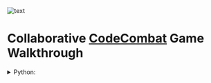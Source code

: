 <picture>
  <source media="(prefers-color-scheme: dark)" srcset="https://user-images.githubusercontent.com/114851245/197361567-2ad617b1-fdaa-49ca-800f-a345f158ff7c.png">
  <source media="(prefers-color-scheme: light)" srcset="https://user-images.githubusercontent.com/114851245/197361566-35a462cd-337b-4d2f-b60f-ca0d88e072de.png">
  <img alt="text" src="https://user-images.githubusercontent.com/114851245/197361566-35a462cd-337b-4d2f-b60f-ca0d88e072de.png">
</picture>

# Collaborative [CodeCombat](https://codecombat.com/) Game Walkthrough

<details><summary>Python:</summary>
<p>

  * Players: [Hozaifa](https://github.com/tambal1/) - [Amar](https://github.com/AmmFed)
  
  * Battle Scripts: [Hozaifa](https://github.com/AmmFed/CodeCombat-GameWalkthrough/blob/main/Languages/Python/hozaifa-battles.py) - [Amar](https://github.com/AmmFed/CodeCombat-GameWalkthrough/blob/main/Languages/Python/amar-battles.py)
  * Levels: [Hozaifa](https://github.com/AmmFed/CodeCombat-GameWalkthrough/blob/main/Languages/Python/hozaifa-levels.py) - [Amar](https://github.com/AmmFed/CodeCombat-GameWalkthrough/blob/main/Languages/Python/amar-levels.py)
  * Notes: [Gloss1](https://www.w3schools.com/python/python_ref_glossary.asp) - [Gloss2](https://docs.python.org/3/glossary.html) - [Style1](https://realpython.com/python-pep8/#tips-and-tricks-to-help-ensure-your-code-follows-pep-8) - [Style2](https://stackoverflow.blog/2021/12/23/best-practices-for-writing-code-comments/)

</p>
</details>
